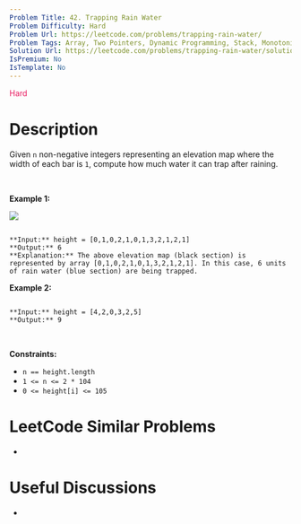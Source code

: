 ```yaml
---
Problem Title: 42. Trapping Rain Water
Problem Difficulty: Hard
Problem Url: https://leetcode.com/problems/trapping-rain-water/
Problem Tags: Array, Two Pointers, Dynamic Programming, Stack, Monotonic Stack
Solution Url: https://leetcode.com/problems/trapping-rain-water/solution/
IsPremium: No
IsTemplate: No
---
```


<span style="color: rgb(233, 30, 99);">Hard</span>

# Description

Given `n` non-negative integers representing an elevation map where the width of each bar is `1`, compute how much water it can trap after raining.


 


**Example 1:**


![](https://assets.leetcode.com/uploads/2018/10/22/rainwatertrap.png)

```

**Input:** height = [0,1,0,2,1,0,1,3,2,1,2,1]
**Output:** 6
**Explanation:** The above elevation map (black section) is represented by array [0,1,0,2,1,0,1,3,2,1,2,1]. In this case, 6 units of rain water (blue section) are being trapped.

```

**Example 2:**



```

**Input:** height = [4,2,0,3,2,5]
**Output:** 9

```

 


**Constraints:**


* `n == height.length`
* `1 <= n <= 2 * 104`
* `0 <= height[i] <= 105`




# LeetCode Similar Problems

- []()

# Useful Discussions

- []()
